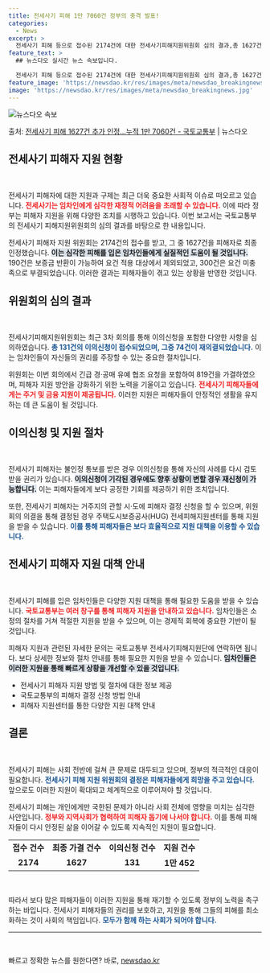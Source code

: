 ```yaml
---
title: 전세사기 피해 1만 7060건 정부의 충격 발표!
categories:
  - News
excerpt: >
  전세사기 피해 등으로 접수된 2174건에 대한 전세사기피해지원위원회 심의 결과,총 1627건이 전세사기피해자…
feature_text: >
  ## 뉴스다오 실시간 뉴스 속보입니다.

  전세사기 피해 등으로 접수된 2174건에 대한 전세사기피해지원위원회 심의 결과,총 1627건이 전세사기피해자…
feature_image: 'https://newsdao.kr/res/images/meta/newsdao_breakingnews.jpg'
image: 'https://newsdao.kr/res/images/meta/newsdao_breakingnews.jpg'
---
```


![뉴스다오 속보](https://newsdao.kr/res/images/meta/newsdao_breakingnews.jpg)

<p>출처: <a href="https://newsdao.kr/3884" rel="dofollow">전세사기 피해 1627건 추가 인정…누적 1만 7060건 - 국토교통부</a> | 뉴스다오</p>

<h2 data-ke-size="size26">전세사기 피해자 지원 현황</h2>

<p data-ke-size="size16">&nbsp;</p>

전세사기 피해자에 대한 지원과 구제는 최근 더욱 중요한 사회적 이슈로 떠오르고 있습니다. <b><span style="color: #ee2323;">전세사기는 임차인에게 심각한 재정적 어려움을 초래할 수 있습니다.</span></b> 이에 따라 정부는 피해자 지원을 위해 다양한 조치를 시행하고 있습니다. 이번 보고서는 국토교통부의 전세사기 피해지원위원회의 심의 결과를 바탕으로 한 내용입니다. 

전세사기 피해자 지원 위원회는 2174건의 접수를 받고, 그 중 1627건을 피해자로 최종 인정했습니다. <b><span style="background-color: #21538527;">이는 심각한 피해를 입은 임차인들에게 실질적인 도움이 될 것입니다.</span></b> 190건은 보증금 반환이 가능하여 요건 적용 대상에서 제외되었고, 300건은 요건 미충족으로 부결되었습니다. 이러한 결과는 피해자들이 겪고 있는 상황을 반영한 것입니다.

<h2 data-ke-size="size26">위원회의 심의 결과</h2>

<p data-ke-size="size16">&nbsp;</p>

전세사기피해지원위원회는 최근 3차 회의를 통해 이의신청을 포함한 다양한 사항을 심의하였습니다. <b><span style="color: #1a5490;">총 131건의 이의신청이 접수되었으며, 그중 74건이 재의결되었습니다.</span></b> 이는 임차인들이 자신들의 권리를 주장할 수 있는 중요한 절차입니다. 

위원회는 이번 회의에서 긴급 경·공매 유예 협조 요청을 포함하여 819건을 가결하였으며, 피해자 지원 방안을 강화하기 위한 노력을 기울이고 있습니다. <b><span style="color: #ee2323;">전세사기 피해자들에게는 주거 및 금융 지원이 제공됩니다.</span></b> 이러한 지원은 피해자들이 안정적인 생활을 유지하는 데 큰 도움이 될 것입니다.

<h2 data-ke-size="size26">이의신청 및 지원 절차</h2>

<p data-ke-size="size16">&nbsp;</p>

전세사기 피해자는 불인정 통보를 받은 경우 이의신청을 통해 자신의 사례를 다시 검토 받을 권리가 있습니다. <b><span style="background-color: #21538527;">이의신청이 기각된 경우에도 향후 상황이 변할 경우 재신청이 가능합니다.</span></b> 이는 피해자들에게 보다 공정한 기회를 제공하기 위한 조치입니다.

또한, 전세사기 피해자는 거주지의 관할 시·도에 피해자 결정 신청을 할 수 있으며, 위원회의 의결을 통해 결정된 경우 주택도시보증공사(HUG) 전세피해지원센터를 통해 지원을 받을 수 있습니다. <b><span style="color: #1a5490;">이를 통해 피해자들은 보다 효율적으로 지원 대책을 이용할 수 있습니다.</span></b>

<h2 data-ke-size="size26">전세사기 피해자 지원 대책 안내</h2>

<p data-ke-size="size16">&nbsp;</p>

전세사기 피해를 입은 임차인들은 다양한 지원 대책을 통해 필요한 도움을 받을 수 있습니다. <b><span style="color: #ee2323;">국토교통부는 여러 창구를 통해 피해자 지원을 안내하고 있습니다.</span></b> 임차인들은 소정의 절차를 거쳐 적절한 지원을 받을 수 있으며, 이는 경제적 회복에 중요한 기반이 될 것입니다.

피해자 지원과 관련된 자세한 문의는 국토교통부 전세사기피해지원단에 연락하면 됩니다. 보다 상세한 정보와 절차 안내를 통해 필요한 지원을 받을 수 있습니다. <b><span style="background-color: #21538527;">임차인들은 이러한 지원을 통해 빠르게 상황을 개선할 수 있을 것입니다.</span></b>

<ul>
<li>전세사기 피해자 지원 방법 및 절차에 대한 정보 제공</li>
<li>국토교통부의 피해자 결정 신청 방법 안내</li>
<li>피해자 지원센터를 통한 다양한 지원 대책 안내</li>
</ul>

<h2 data-ke-size="size26">결론</h2>

<p data-ke-size="size16">&nbsp;</p>

전세사기 피해는 사회 전반에 걸쳐 큰 문제로 대두되고 있으며, 정부의 적극적인 대응이 필요합니다. <b><span style="color: #1a5490;">전세사기 피해 지원 위원회의 결정은 피해자들에게 희망을 주고 있습니다.</span></b> 앞으로도 이러한 지원이 확대되고 체계적으로 이루어져야 할 것입니다. 

전세사기 피해는 개인에게만 국한된 문제가 아니라 사회 전체에 영향을 미치는 심각한 사안입니다. <b><span style="color: #ee2323;">정부와 지역사회가 협력하여 피해자 돕기에 나서야 합니다.</span></b> 이를 통해 피해자들이 다시 안정된 삶을 이어갈 수 있도록 지속적인 지원이 필요합니다.

<table>
<tr>
<td style="text-align: center; height: 17px;"><b>접수 건수</b></td>
<td style="text-align: center; height: 17px;"><b>최종 가결 건수</b></td>
<td style="text-align: center; height: 17px;"><b>이의신청 건수</b></td>
<td style="text-align: center; height: 17px;"><b>지원 건수</b></td>
</tr>
<tr>
<td style="text-align: center; height: 17px;"><b>2174</b></td>
<td style="text-align: center; height: 17px;"><b>1627</b></td>
<td style="text-align: center; height: 17px;"><b>131</b></td>
<td style="text-align: center; height: 17px;"><b>1만 452</b></td>
</tr>
</table>

<p data-ke-size="size16">&nbsp;</p>

따라서 보다 많은 피해자들이 이러한 지원을 통해 재기할 수 있도록 정부의 노력을 촉구하는 바입니다. 전세사기 피해자들의 권리를 보호하고, 지원을 통해 그들의 피해를 최소화하는 것이 사회의 책임입니다. <b><span style="color: #1a5490;">모두가 함께 하는 사회가 되어야 합니다.</span></b> 

<hr>
<p data-ke-size="size16">&nbsp;</p> 

빠르고 정확한 뉴스를 원한다면? 바로, <a href="https://newsdao.kr" rel="dofollow">newsdao.kr</a>



